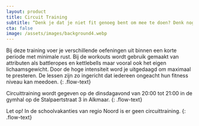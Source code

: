 ```yaml
---
layout: product
title: Circuit Training
subtitle: “Denk je dat je niet fit genoeg bent om mee te doen? Denk nog eens na!"
cta: false
image: /assets/images/background4.webp
---
```


Bij deze training voer je verschillende oefeningen uit binnen een korte periode met minimale rust. Bij de workouts wordt gebruik gemaakt van attributen als battleropes en kettlebells maar vooral ook het eigen lichaamsgewicht. Door de hoge intensiteit word je uitgedaagd om maximaal te presteren. De lessen zijn zo ingericht dat iedereen ongeacht hun fitness niveau kan meedoen.
{: .flow-text}

Circuittraining wordt gegeven op de dinsdagavond van 20:00 tot 21:00 in de gymhal op de Stalpaertstraat 3 in Alkmaar.
{: .flow-text}

Let op! In de schoolvakanties van regio Noord is er geen circuittraining.
{: .flow-text}